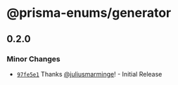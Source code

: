 # @prisma-enums/generator

## 0.2.0

### Minor Changes

- [`97fe5e1`](https://github.com/juliusmarminge/acme-corp-lib/commit/97fe5e1118a95e342718be59caec6958fa43d5f1) Thanks [@juliusmarminge](https://github.com/juliusmarminge)! - Initial Release
